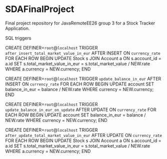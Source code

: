 # SDAFinalProject
Final project repository for JavaRemoteEE26 group 3 for a Stock Tracker Application.

SQL triggers

CREATE DEFINER=`root`@`localhost` TRIGGER `after_insert_total_market_value_in_eur` 
AFTER INSERT ON `currency_rate` 
FOR EACH ROW BEGIN
    UPDATE Stock s
    JOIN Account a ON s.account_id = a.id
    SET s.total_market_value_in_eur = s.total_market_value / NEW.rate
    WHERE a.currency = NEW.currency;
END

CREATE DEFINER=`root`@`localhost` TRIGGER `update_balance_in_eur` 
AFTER INSERT ON `currency_rate` 
FOR EACH ROW BEGIN
    UPDATE account
    SET balance_in_eur = balance / NEW.rate
    WHERE currency = NEW.currency;
END

CREATE DEFINER=`root`@`localhost` TRIGGER `update_balance_in_eur_on_update` 
AFTER UPDATE ON `currency_rate` 
FOR EACH ROW BEGIN
    UPDATE account
    SET balance_in_eur = balance / NEW.rate
    WHERE currency = NEW.currency;
END

CREATE DEFINER=`root`@`localhost` TRIGGER `after_update_total_market_value_in_eur` 
AFTER UPDATE ON `currency_rate` 
FOR EACH ROW BEGIN
    UPDATE Stock s
    JOIN Account a ON s.account_id = a.id
    SET s.total_market_value_in_eur = s.total_market_value / NEW.rate
    WHERE a.currency = NEW.currency;
END
